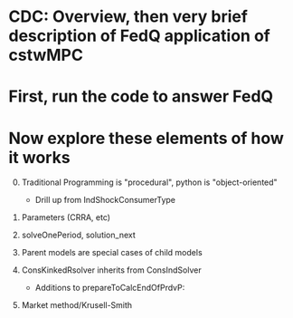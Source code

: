 # CDC: Overview, then very brief description of FedQ application of cstwMPC

# First, run the code to answer FedQ

# Now explore these elements of how it works

0. Traditional Programming is "procedural", python is "object-oriented"
   * Drill up from IndShockConsumerType
0. Parameters (CRRA, etc)
0. solveOnePeriod, solution_next
0. Parent models are special cases of child models
0. ConsKinkedRsolver inherits from ConsIndSolver
   * Additions to prepareToCalcEndOfPrdvP:

0. Market method/Krusell-Smith


   
